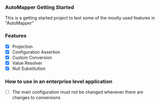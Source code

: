 ### AutoMapper Getting Started
This is a getting started project to test some of the mostly used features in "AutoMapper"

### Features
- [x] Projection
- [x] Configuration Assertion
- [x] Custom Conversion
- [x] Value Resolver
- [x] Null Substitution

### How to use in an enterprise level application
- [ ] The main configuration must not be changed whenever there are changes to conversions